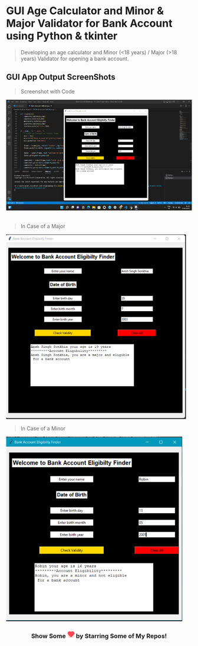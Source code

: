 # GUI Age Calculator and Minor & Major Validator for Bank Account using Python & tkinter
>Developing an age calculator and Minor (&lt;18 years) / Major (>18 years) Validator for opening a bank account.

## GUI App Output ScreenShots

>Screenshot with Code

<img src="https://github.com/AnshSinghSonkhia/GUI-Age-Calculator-and-Minor-Major-Validator-for-Bank-Account-using-tkinter/blob/main/Gui-App-Screenshots/GUI%20and%20Code.png" title="Screenshot with Code" alt="Screenshot with Code" width="" height="300"/>&nbsp;


>In Case of a Major

<img src="https://github.com/AnshSinghSonkhia/GUI-Age-Calculator-and-Minor-Major-Validator-for-Bank-Account-using-tkinter/blob/main/Gui-App-Screenshots/majorOutput.png" title="Major Case" alt="Major Case" width="" height="500"/>&nbsp;


>In Case of a Minor

<img src="https://github.com/AnshSinghSonkhia/GUI-Age-Calculator-and-Minor-Major-Validator-for-Bank-Account-using-tkinter/blob/main/Gui-App-Screenshots/minorOutput.png" title="Minor Case" alt="Minor Case" width="" height="500"/>&nbsp;










<div align="center">

<h3> Show Some <img src="https://github.com/AnshSinghSonkhia/AnshSinghSonkhia/blob/main/icons/love.png" title="Love" alt="Love" width="20" height="20"/> by Starring Some of My Repos! </h3>

</div>
